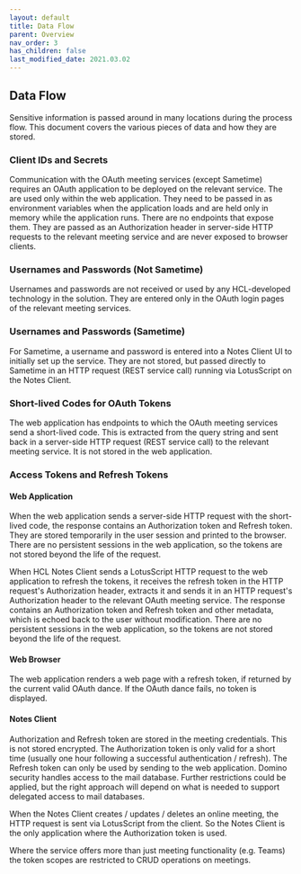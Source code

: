 ```yaml
---
layout: default
title: Data Flow
parent: Overview
nav_order: 3
has_children: false
last_modified_date: 2021.03.02
---
```


## Data Flow

Sensitive information is passed around in many locations during the process flow. This document covers the various pieces of data and how they are stored.

### Client IDs and Secrets

Communication with the OAuth meeting services (except Sametime) requires an OAuth application to be deployed on the relevant service. The are used only within the web application. They need to be passed in as environment variables when the application loads and are held only in memory while the application runs. There are no endpoints that expose them. They are passed as an Authorization header in server-side HTTP requests to the relevant meeting service and are never exposed to browser clients.

### Usernames and Passwords (Not Sametime)

Usernames and passwords are not received or used by any HCL-developed technology in the solution. They are entered only in the OAuth login pages of the relevant meeting services.

### Usernames and Passwords (Sametime)

For Sametime, a username and password is entered into a Notes Client UI to initially set up the service. They are not stored, but passed directly to Sametime in an HTTP request (REST service call) running via LotusScript on the Notes Client.

### Short-lived Codes for OAuth Tokens

The web application has endpoints to which the OAuth meeting services send a short-lived code. This is extracted from the query string and sent back in a server-side HTTP request (REST service call) to the relevant meeting service. It is not stored in the web application.

### Access Tokens and Refresh Tokens

#### Web Application

When the web application sends a server-side HTTP request with the short-lived code, the response contains an Authorization token and Refresh token. They are stored temporarily in the user session and printed to the browser. There are no persistent sessions in the web application, so the tokens are not stored beyond the life of the request.

When HCL Notes Client sends a LotusScript HTTP request to the web application to refresh the tokens, it receives the refresh token in the HTTP request's Authorization header, extracts it and sends it in an HTTP request's Authorization header to the relevant OAuth meeting service. The response contains an Authorization token and Refresh token and other metadata, which is echoed back to the user without modification. There are no persistent sessions in the web application, so the tokens are not stored beyond the life of the request.

#### Web Browser

The web application renders a web page with a refresh token, if returned by the current valid OAuth dance. If the OAuth dance fails, no token is displayed.

#### Notes Client

Authorization and Refresh token are stored in the meeting credentials. This is not stored encrypted. The Authorization token is only valid for a short time (usually one hour following a successful authentication / refresh). The Refresh token can only be used by sending to the web application. Domino security handles access to the mail database. Further restrictions could be applied, but the right approach will depend on what is needed to support delegated access to mail databases.

When the Notes Client creates / updates / deletes an online meeting, the HTTP request is sent via LotusScript from the client. So the Notes Client is the only application where the Authorization token is used.

Where the service offers more than just meeting functionality (e.g. Teams) the token scopes are restricted to CRUD operations on meetings.